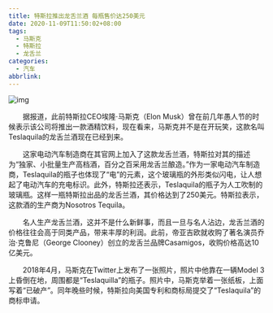 ```yaml
---
title: 特斯拉推出龙舌兰酒 每瓶售价达250美元
date: 2020-11-09T11:50:02+08:00
tags:
  - 马斯克
  - 特斯拉
  - 龙舌兰
categories:
  - 汽车
abbrlink:
---
```


![img](https://cdn.jsdelivr.net/gh/yakeing/Documentation@main/Hexo/images/e372-kcpxnwv7801499.jpg)

　　据报道，此前特斯拉CEO埃隆·马斯克（Elon Musk）曾在前几年愚人节的时候表示该公司将推出一款酒精饮料，现在看来，马斯克并不是在开玩笑，这款名叫Teslaquila的龙舌兰酒现在已经到来。

　　这家电动汽车制造商在其官网上加入了这款龙舌兰酒，特斯拉对其的描述为“独家、小批量生产高档酒，百分之百采用龙舌兰酿造。”作为一家电动汽车制造商，Teslaquila的瓶子也体现了“电”的元素，这个玻璃瓶的外形类似闪电，让人想起了电动汽车的充电标识。此外，特斯拉还表示，Teslaquila的瓶子为人工吹制的玻璃瓶。这样一瓶特斯拉出品的龙舌兰酒，其价格达到了250美元。特斯拉表示，这款酒的生产商为Nosotros Tequila。

　　名人生产龙舌兰酒，这并不是什么新鲜事，而且一旦与名人沾边，龙舌兰酒的价格往往会高于同类产品，带来丰厚的利润。此前，帝亚吉欧就收购了著名演员乔治·克鲁尼（George Clooney）创立的龙舌兰品牌Casamigos，收购价格高达10亿美元。

　　2018年4月，马斯克在Twitter上发布了一张照片，照片中他靠在一辆Model 3上昏倒在地，周围都是“Teslaquilla”的瓶子。照片中，马斯克举着一张纸板，上面写着“已破产”。同年晚些时候，特斯拉向美国专利和商标局提交了“Teslaquila”的商标申请。